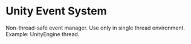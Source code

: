 # Unity Event System
Non-thread-safe event manager. Use only in single thread environment. Example: UnityEngine thread.
